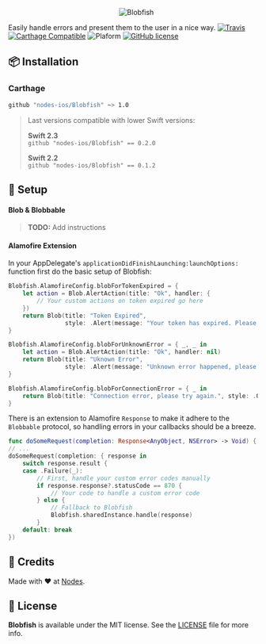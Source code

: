 <p align="center">
  <img src="./Blobfish_icon.png?raw=true" alt="Blobfish"/>
</p>

Easily handle errors and present them to the user in a nice way.
[![Travis](https://travis-ci.org/nodes-ios/Blobfish.svg?branch=master)](https://travis-ci.org/nodes-ios/Blobfish)
[![Carthage Compatible](https://img.shields.io/badge/Carthage-compatible-4BC51D.svg?style=flat)](https://github.com/Carthage/Carthage)
![Plaform](https://img.shields.io/badge/platform-iOS-lightgrey.svg)
[![GitHub license](https://img.shields.io/badge/license-MIT-blue.svg)](https://github.com/nodes-ios/Policeman/blob/master/LICENSE)

## 📦 Installation

### Carthage
~~~bash
github "nodes-ios/Blobfish" ~> 1.0
~~~

> Last versions compatible with lower Swift versions:  
>
> **Swift 2.3**  
> `github "nodes-ios/Blobfish" == 0.2.0`
>
> **Swift 2.2**  
> `github "nodes-ios/Blobfish" == 0.1.2`

## 🔧 Setup

#### Blob & Blobbable

> **TODO:** Add instructions

#### Alamofire Extension

In your AppDelegate's `applicationDidFinishLaunching:launchOptions:` function first do the basic setup of Blobfish:

```swift
Blobfish.AlamofireConfig.blobForTokenExpired = {
    let action = Blob.AlertAction(title: "Ok", handler: {
        // Your custom actions on token expired go here
    })
    return Blob(title: "Token Expired", 
    			style: .Alert(message: "Your token has expired. Please log in again.", actions: [action]))
}

Blobfish.AlamofireConfig.blobForUnknownError = { _, _ in
    let action = Blob.AlertAction(title: "Ok", handler: nil)
    return Blob(title: "Uknown Error", 
    			style: .Alert(message: "Unknown error happened, please try again.", actions: [action]))
}

Blobfish.AlamofireConfig.blobForConnectionError = { _ in
    return Blob(title: "Connection error, please try again.", style: .Overlay)
}
```

There is an extension to Alamofire `Response` to make it adhere to the `Blobbable` protocol, so handling errors in your callbacks should be a breeze.

```swift
func doSomeRequest(completion: Response<AnyObject, NSError> -> Void) { ... }
// ...
doSomeRequest(completion: { response in 
	switch response.result {
	case .Failure(_):
		// First, handle your custom error codes manually
		if response.response?.statusCode == 870 {
			// Your code to handle a custom error code
		} else {
			// Fallback to Blobfish
			Blobfish.sharedInstance.handle(response)
		}
	default: break
})

```


## 👥 Credits
Made with ❤️ at [Nodes](http://nodesagency.com).

## 📄 License
**Blobfish** is available under the MIT license. See the [LICENSE](https://github.com/nodes-ios/Blobfish/blob/master/LICENSE) file for more info.

